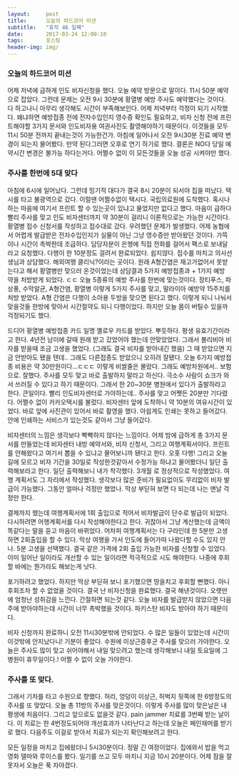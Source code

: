 ```yaml
---          
layout:	    post          
title: 	    오늘의 하드코어 미션 
subtitle:   "휴직 46 일째"          
date:       2017-03-24 12:00:10   
tags:       포스팅          
header-img: img/
---          
```



### 오늘의 하드코어 미션 

어제 저녁에 급하게 인도 비자신청을 했다. 오늘 예약 방문으로 말이다. 11시 50분 예약으로 잡았다. 그런데 문제는 오전 9시 30분에 황열병 예방 주사도 예약했다는 것이다. 다 하고나니 아무리 생각해도 시간이 부족해보인다. 어제 저녁부터 걱정이 되기 시작했다. 왜냐하면 예방접종 전에 전자수입인지 영수증 확인도 필요하고, 비자 신청 전에 프린트해야할 3가지 문서와 인도비자용 여권사진도 촬영해야하기 때문이다. 이것들을 모두 11시 50분 전까지 끝내는것이 가능한건가. 아침에 일어나서 오전 9시30분 진료 예약 변경이 되는지 물어봤다. 만약 된다그러면 오후로 연기 하기로 했다. 결론은 NO다 당일 예약시간 변경은 불가능 하다는거다. 어쩔수 없이 이 모든것들을 오늘 성공 시켜야만 했다.

### 주사를 한번에 5대 맞다

아침에 6시에 일어났다. 그런데 밍기적 대다가 결국 8시 20분이 되서야 집을 떠났다. 택시를 타고 불광역으로 갔다. 이럴땐 어쩔수없이 택시다. 국립의료원에 도착했다. 혹시나 하는 마음에 여기서 프린트 할 수 있는곳이 있냐고 물었지만 없다고 했다. 마음이 급하다 빨리 주사를 맞고 인도 비자센터까지 약 30분이 걸리니 이론적으로는 가능한 시간이다. 황열병 접수 신청서를 작성하고 접수대로 갔다. 우려했던 문제가 발생했다. 어제 농협에서 어렵게 발급받은 전자수입인지가 실물이 아닌 그냥 영수증만 받아왔던 것이다. 가뜩이나 시간이 촉박한데 조급하다. 담당자분이 은행에 직접 전화를 걸어서 팩스로 보내달라고 요청했다. 다행이 한 10분정도 걸려서 완료되었다. 쉽지않다. 접수를 마치고 의사선생님과 상담했다. 해외여행 클리닉?이라는 곳이다. 원래 A형간염은 재고가없어서 못받는다고 해서  황열병만 맞으러 온것이었는데 상담결과 5가지 예방접종과 + 1가지 예방 약을 처방받게 되었다. ㄷㄷ 오늘 5종류의 예방 주사를 한번에 맞는것이다. 장티푸스, 파상풍, 수막알균, A형간염, 황열병 이렇게 5가지 주사를 맞고, 말라이아 예방약 15주치를 처방 받았다. A형 간염은 다행이 소아용 두방을 맞으면 된다고 했다. 이렇게 되니 나눠서 맞을것들 한방에 맞아서 시간절약도 되니 다행이었다. 하지만 오늘 몸이 버틸수 있을까 걱정되기도 했다.

드디어 황열병 예방접종 카드 일명 옐로우 카드를 받았다. 뿌듯하다. 평생 유효기간이라고 한다. 4년전 남미에 갈때 원래 받고 갔었어야 했는데 안맞았었다. 그래서 볼리비아 비자를 받을때 조금 고생을 했었다. (그래도 결국 비자를 받아내긴 했음) 그 때 받았으면 지금 안받아도 됐을 텐데.. 그래도 다른접종도 받았으니 오히려 잘됐다. 오늘 6가지 예방접종 비용은 약 30만원이다...ㄷㄷㄷ 이렇게 비쌀줄은 몰랐다. 그래도 예방차원에서.. 보험으로. 잘했다. 주사를 모두 맞고 바로 출발하지 말라고 하신다. 극소수 사람이 쇼크가 와서 쓰러질 수 있다고 하기 때문이다. 그래서 한 20~30분 병원에서 있다가 출발하라고 한다. 큰일이다. 빨리 인도비자센터로 가야하는데.. 주사를 맞고 어쨋든 20분만 기다렸다. 어쩔수 없이 카카오택시를 불렀다.  비자센터 앞에 도착하니 약 10분의 여유시간이 있었다. 바로 앞에 사진관이 있어서 바로 촬영을 했다. 아쉽게도 인쇄는 못하고 들어갔다. 안에 인쇄하는 서비스가 있는것도 같아서 그냥 들어갔다.

비자센터의 느낌은 생각보다 빡빡하지 않다는 느낌이다. 어제 밤에 급하게 총 3가지 문서를 만들었는데 비자센터 내방 예약서와, 비자 신청서, 그리고 여행계획서이다. 프린트를 안해왔다고 여기서 뽑을 수 있냐고 물어보니까 됀다고 한다. 오홋 다행! 그리고 오늘길에 모르고 비자 기간을 30일로 작성한것같아서 수정가능 하냐고 물어봤더니 일단 출력해보라고 한다. 일단 출력해보니 내가 착각했다. 3개월 로 정상적으로 작성했었다. 여행 계획서도 그 자리에서 작성했다. 생각보다 많은 준비가 필요없이도 무리없이 비자 발급이 가능했다. 그동안 얼마나 걱정만 했었나. 막상 부딛혀 보면 다 되는데 나는 맨날 걱정만 한다.

결제까지 했는데 여행계획서에 1회 출입으로 적어서 비자발급이 단수로 발급이 되었다. 다시하려면 어행계획서를 다시 작성해야한다고 한다. 귀찮아서 그냥 계산했는데 금액이 똑같다는 말을 듣고 마음이 바뀌었다. 어차피 여행계획서는 다 구라인데 한 5분만 고생하면 2회출입을 할 수 있다. 막상 여행을 가서 인도에 들어가따 나왔다할 수도 있지 안나. 5분 고생을 선택했다. 결국 같은 가격에 2회 출입 가능한 비자를 신청할 수 있었다. 이미 일어난 일이라도 개선할 수 있는 일이라면 적극적으로 시도 해야한다. 나중에 후회할 바에는 뭔가라도 해보는게 낫다.

포기하려고 했었다. 하지만 막상 부딛혀 보니 포기했으면 땅을치고 후회할 뻔했다. 아니 후회조차 할 수 없었을 것이다. 결국 난 비자신청을 완료했다. 결국 해낸것이다. 오랫만에 엄청난 성취감을 느낀다. 간절하면 되는것 같다. 오늘 비자를 발급받지 않았으면 다음주에 받아야하는데 시간이 너무 촉박했을 것이다. 파키스탄 비자도 받아야 하기 때문이다.

비자 신청까지 완료하니 오전 11시30분밖에 안되었다. 수 많은 일들이 있었는데 시간이 이것밖에 안지났다니! 기분이 좋았다. 수원에 이상근증후군 주사를 맞으러 가야한다. 오늘은 주사도 많이 맞고 쉬어야해서 내일 맞으려고 했는데 생각해보니 내일 토요일에 그 병원이 휴무일이다.! 어쩔 수 없이 오늘 가야한다.

### 주사를 또 맞다.

그래서 기차를 타고 수원으로 향했다. 허리, 엉덩이 이상근, 허벅지 뒷쪽에 한 6방정도의 주사를 또 맞았다. 오늘 총 11방의 주사를 맞은것이다. 이렇게 주사를 많이 맞은날은 내평생에 처음이다. 그리고 앞으로도 없을것 같다. pain jammer 치료를 3번째 받는 날이다. 이 치료는 한 4번정도되어야 개선효과가 나타난다고 하는데 오늘은 페인재머를 받기로 했다. 다음주도 이걸로 받아서 치료가 되는지 확인해보려고 한다.

모든 일정을 마치고 집에왔더니 5시30분이다. 정말 긴 여정이었다. 집에와서 밥을 먹고 영화 델마와 루이스를 봤다. 일기를 쓰고 모두 마치니 지금 10시 20분이다. 어제 잠을 잘 못자서 오늘은 푹 자야겠다.

 
